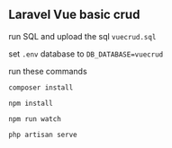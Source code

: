 ## Laravel Vue basic crud

run SQL and upload the sql `vuecrud.sql`

set `.env` database to `DB_DATABASE=vuecrud`

run these commands

```
composer install

npm install

npm run watch

php artisan serve
```
